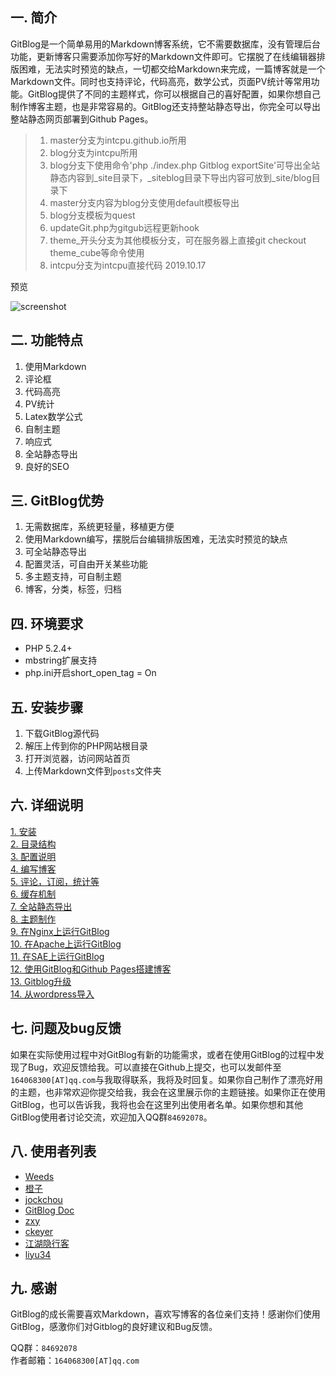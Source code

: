 ## 一. 简介 ##
GitBlog是一个简单易用的Markdown博客系统，它不需要数据库，没有管理后台功能，更新博客只需要添加你写好的Markdown文件即可。它摆脱了在线编辑器排版困难，无法实时预览的缺点，一切都交给Markdown来完成，一篇博客就是一个Markdown文件。同时也支持评论，代码高亮，数学公式，页面PV统计等常用功能。GitBlog提供了不同的主题样式，你可以根据自己的喜好配置，如果你想自己制作博客主题，也是非常容易的。GitBlog还支持整站静态导出，你完全可以导出整站静态网页部署到Github Pages。

>1. master分支为intcpu.github.io所用
>2. blog分支为intcpu所用
>3. blog分支下使用命令'php ./index.php Gitblog exportSite'可导出全站静态内容到_site目录下，_siteblog目录下导出内容可放到_site/blog目录下
>4. master分支内容为blog分支使用default模板导出
>5. blog分支模板为quest
>6. updateGit.php为gitgub远程更新hook
>7. theme_开头分支为其他模板分支，可在服务器上直接git checkout theme_cube等命令使用
>8. intcpu分支为intcpu直接代码 2019.10.17



预览

![screenshot](./screenshot.png)

## 二. 功能特点 ##

1. 使用Markdown  
2. 评论框  
3. 代码高亮  
4. PV统计  
5. Latex数学公式  
6. 自制主题  
7. 响应式  
8. 全站静态导出  
9. 良好的SEO  

## 三. GitBlog优势 ##
 
1. 无需数据库，系统更轻量，移植更方便  
2. 使用Markdown编写，摆脱后台编辑排版困难，无法实时预览的缺点  
3. 可全站静态导出  
4. 配置灵活，可自由开关某些功能  
5. 多主题支持，可自制主题  
6. 博客，分类，标签，归档  

## 四. 环境要求 ##

- PHP 5.2.4+ 
- mbstring扩展支持 
- php.ini开启short_open_tag = On 

## 五. 安装步骤 ##

1. 下载GitBlog源代码  
2. 解压上传到你的PHP网站根目录  
3. 打开浏览器，访问网站首页  
4. 上传Markdown文件到`posts`文件夹  

## 六. 详细说明 ##

[1. 安装][1]  
[2. 目录结构][2]  
[3. 配置说明][3]  
[4. 编写博客][4]  
[5. 评论，订阅，统计等][5]  
[6. 缓存机制][6]  
[7. 全站静态导出][7]  
[8. 主题制作][8]  
[9. 在Nginx上运行GitBlog][9]  
[10. 在Apache上运行GitBlog][10]  
[11. 在SAE上运行GitBlog][11]  
[12. 使用GitBlog和Github Pages搭建博客][12]  
[13. Gitblog升级][13]  
[14. 从wordpress导入][14]

## 七. 问题及bug反馈 ##

如果在实际使用过程中对GitBlog有新的功能需求，或者在使用GitBlog的过程中发现了Bug，欢迎反馈给我。可以直接在Github上提交，也可以发邮件至`164068300[AT]qq.com`与我取得联系，我将及时回复。如果你自己制作了漂亮好用的主题，也非常欢迎你提交给我，我会在这里展示你的主题链接。如果你正在使用GitBlog，也可以告诉我，我将也会在这里列出使用者名单。如果你想和其他GitBlog使用者讨论交流，欢迎加入QQ群`84692078`。

## 八. 使用者列表 ##

- [Weeds][20]
- [橙子][21]
- [jockchou][22]
- [GitBlog Doc][23]
- [zxy][24]  
- [ckeyer][25]
- [江湖隐行客][26]
- [liyu34][27]


## 九. 感谢 ##

GitBlog的成长需要喜欢Markdown，喜欢写博客的各位亲们支持！感谢你们使用GitBlog，感激你们对Gitblog的良好建议和Bug反馈。

QQ群：`84692078`  
作者邮箱：`164068300[AT]qq.com`    


[1]:https://github.com/jockchou/gitblogdoc/tree/master/posts/gitblog/install.md
[2]:https://github.com/jockchou/gitblogdoc/tree/master/posts/gitblog/struct.md
[3]:https://github.com/jockchou/gitblogdoc/tree/master/posts/gitblog/config.md
[4]:https://github.com/jockchou/gitblogdoc/tree/master/posts/gitblog/edit.md
[5]:https://github.com/jockchou/gitblogdoc/tree/master/posts/gitblog/other-func.md
[6]:https://github.com/jockchou/gitblogdoc/tree/master/posts/gitblog/cache.md
[7]:https://github.com/jockchou/gitblogdoc/tree/master/posts/gitblog/export.md
[8]:https://github.com/jockchou/gitblogdoc/tree/master/posts/gitblog/theme.md
[9]:https://github.com/jockchou/gitblogdoc/tree/master/posts/gitblog/nginx.md
[10]:https://github.com/jockchou/gitblogdoc/tree/master/posts/gitblog/apache.md
[11]:https://github.com/jockchou/gitblogdoc/tree/master/posts/gitblog/sae.md
[12]:https://github.com/jockchou/gitblogdoc/tree/master/posts/gitblog/github-pages.md
[13]:https://github.com/jockchou/gitblogdoc/tree/master/posts/gitblog/update.md
[14]:https://github.com/jockchou/gitblogdoc/tree/master/posts/gitblog/wordpress.md


[20]: http://blog.hiweeds.net
[21]: http://xiaochengzi.gitblog.cn
[22]: http://jockchou.com
[23]: https://github.com/jockchou/gitblogdoc
[24]: http://zxy.link
[25]: http://blog.ckeyer.com
[26]: http://wangzugang.net
[27]: http://liyu34.xyz
